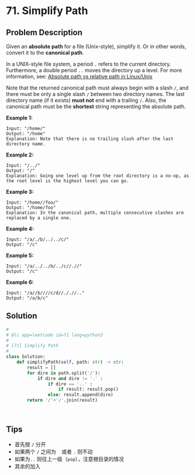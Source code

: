 # 71. Simplify Path



## Problem Description



Given an **absolute path** for a file (Unix-style), simplify it. Or in other words, convert it to the **canonical path**.

In a UNIX-style file system, a period `.` refers to the current directory. Furthermore, a double period `..` moves the directory up a level. For more information, see: [Absolute path vs relative path in Linux/Unix](https://www.linuxnix.com/abslute-path-vs-relative-path-in-linuxunix/)

Note that the returned canonical path must always begin with a slash `/`, and there must be only a single slash `/` between two directory names. The last directory name (if it exists) **must not** end with a trailing `/`. Also, the canonical path must be the **shortest** string representing the absolute path.

 

**Example 1:**

```
Input: "/home/"
Output: "/home"
Explanation: Note that there is no trailing slash after the last directory name.
```

**Example 2:**

```
Input: "/../"
Output: "/"
Explanation: Going one level up from the root directory is a no-op, as the root level is the highest level you can go.
```

**Example 3:**

```
Input: "/home//foo/"
Output: "/home/foo"
Explanation: In the canonical path, multiple consecutive slashes are replaced by a single one.
```

**Example 4:**

```
Input: "/a/./b/../../c/"
Output: "/c"
```

**Example 5:**

```
Input: "/a/../../b/../c//.//"
Output: "/c"
```

**Example 6:**

```
Input: "/a//b////c/d//././/.."
Output: "/a/b/c"
```





## Solution



```python
#
# @lc app=leetcode id=71 lang=python3
#
# [71] Simplify Path
#
class Solution:
    def simplifyPath(self, path: str) -> str:
        result = []
        for dire in path.split('/'):
            if dire and dire != '.' : 
                if dire == '..' : 
                    if result: result.pop()
                else: result.append(dire)
        return '/'+'/'.join(result)
                
        
```





## Tips

- 首先按 `/` 分开
- 如果两个 `/` 之间为 ` ` 或者 `.` 则不动
- 如果为`..` 则往上一级（`pop`），注意根目录的情况
- 其余的加入

